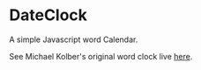 # DateClock
A simple Javascript word Calendar.

See Michael Kolber's original word clock live [here](https://michaelkolber.github.io/word-clock).
